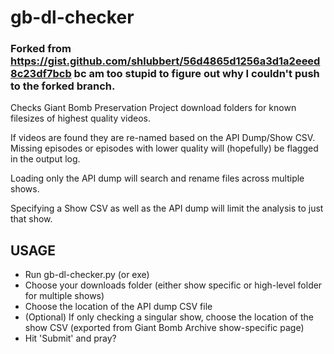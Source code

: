 # gb-dl-checker

### Forked from https://gist.github.com/shlubbert/56d4865d1256a3d1a2eeed8c23df7bcb bc am too stupid to figure out why I couldn't push to the forked branch.

Checks Giant Bomb Preservation Project download folders for known filesizes of highest quality videos.

If videos are found they are re-named based on the API Dump/Show CSV. Missing episodes or episodes with lower quality will (hopefully)
be flagged in the output log.

Loading only the API dump will search and rename files across multiple shows. 

Specifying a Show CSV as well as the API dump will limit the analysis to just that show.

## USAGE
- Run gb-dl-checker.py (or exe)
- Choose your downloads folder (either show specific or high-level folder for multiple shows)
- Choose the location of the API dump CSV file
- (Optional) If only checking a singular show, choose the location of the show CSV (exported from Giant Bomb Archive show-specific page)
- Hit 'Submit' and pray?
